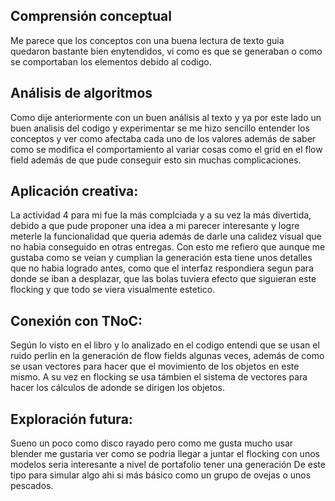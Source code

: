 ## Comprensión conceptual
Me parece que los conceptos con una buena lectura de texto guia quedaron bastante bien enytendidos, vi como es que se generaban o como se comportaban los elementos debido al codigo.
## Análisis de algoritmos
Como dije anteriormente con un buen análisis al texto y ya por este lado un buen analisis del codigo y experimentar se me hizo sencillo entender los conceptos y ver como afectaba cada uno 
de los valores además de saber como se modifica el comportamiento al variar cosas como el grid en el flow field además de que pude conseguir esto sin muchas complicaciones.
##  Aplicación creativa:
La actividad 4 para mi fue la más complciada y a su vez la más divertida, debido a que pude proponer una idea a mi parecer interesante y logre meterle la funcionalidad que queria además de darle
una calidez visual que no habia conseguido en otras entregas. Con esto me refiero que aunque me gustaba como se veian y cumplian la generación esta tiene unos detalles que no  habia logrado antes,
como que el interfaz respondiera segun para donde se iban a desplazar, que las bolas tuviera efecto que siguieran este flocking y que todo se viera visualmente estetico.
## Conexión con TNoC:
Según lo visto en el libro y lo analizado en el codigo entendi que se usan el ruido perlin en la generación de flow fields algunas veces, además de como se usan vectores para hacer que el movimiento de los objetos
en este mismo. A su vez en flocking se usa támbien el sistema de vectores para hacer los cálculos de adonde se dirigen los objetos.
## Exploración futura:
Sueno un poco como disco rayado pero como me gusta mucho usar blender me gustaria ver como se podria llegar a juntar el flocking con unos modelos seria interesante a nivel de portafolio tener una generación
De este tipo para simular algo ahi si más básico como un grupo de ovejas o unos pescados.
